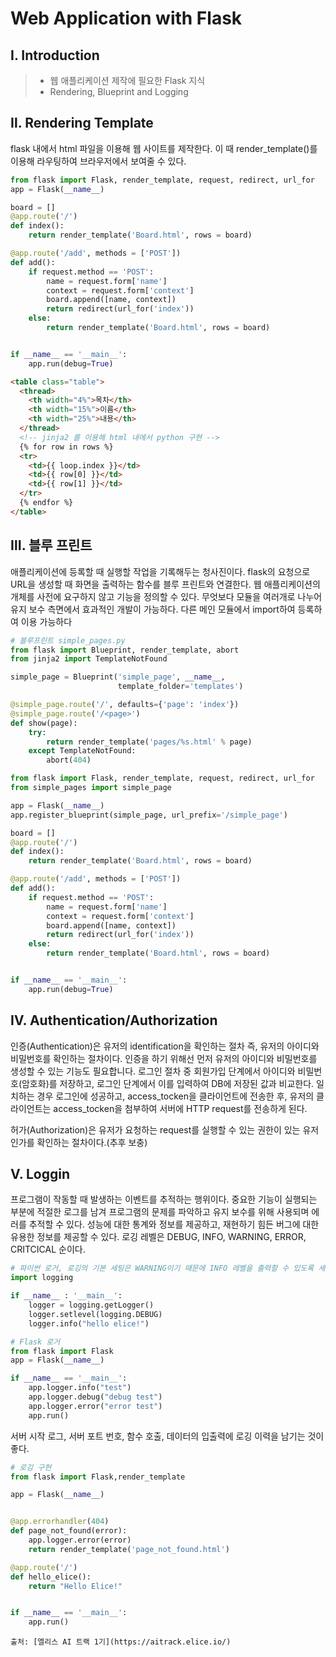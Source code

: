 # Web Application with Flask

## Ⅰ. Introduction

> - 웹 애플리케이션 제작에 필요한 Flask 지식
> - Rendering, Blueprint and Logging

## Ⅱ. Rendering Template

flask 내에서 html 파일을 이용해 웹 사이트를 제작한다. 이 때 render_template()를 이용해 라우팅하여 브라우저에서 보여줄 수 있다.

```python
from flask import Flask, render_template, request, redirect, url_for
app = Flask(__name__)

board = []
@app.route('/')
def index():
    return render_template('Board.html', rows = board)

@app.route('/add', methods = ['POST'])
def add():
    if request.method == 'POST':
        name = request.form['name']
        context = request.form['context']
        board.append([name, context])
        return redirect(url_for('index'))
    else:
        return render_template('Board.html', rows = board)


if __name__ == '__main__':
    app.run(debug=True)
```

```html
<table class="table">
  <thread>
    <th width="4%">목차</th>
    <th width="15%">이름</th>
    <th width="25%">내용</th>
  </thread>
  <!-- jinja2 를 이용해 html 내에서 python 구현 -->
  {% for row in rows %}
  <tr>
    <td>{{ loop.index }}</td>
    <td>{{ row[0] }}</td>
    <td>{{ row[1] }}</td>
  </tr>
  {% endfor %}
</table>
```

## Ⅲ. 블루 프린트

애플리케이션에 등록할 때 실행할 작업을 기록해두는 청사진이다. flask의 요청으로 URL을 생성할 때 화면을 출력하는 함수를 블루 프린트와 연결한다. 웹 애플리케이션의 개체를 사전에 요구하지 않고 기능을 정의할 수 있다. 무엇보다 모듈을 여러개로 나누어 유지 보수 측면에서 효과적인 개발이 가능하다. 다른 메인 모듈에서 import하여 등록하여 이용 가능하다

```python
# 블루프린트 simple_pages.py
from flask import Blueprint, render_template, abort
from jinja2 import TemplateNotFound

simple_page = Blueprint('simple_page', __name__,
                        template_folder='templates')

@simple_page.route('/', defaults={'page': 'index'})
@simple_page.route('/<page>')
def show(page):
    try:
        return render_template('pages/%s.html' % page)
    except TemplateNotFound:
        abort(404)
```

```python
from flask import Flask, render_template, request, redirect, url_for
from simple_pages import simple_page

app = Flask(__name__)
app.register_blueprint(simple_page, url_prefix='/simple_page')

board = []
@app.route('/')
def index():
    return render_template('Board.html', rows = board)

@app.route('/add', methods = ['POST'])
def add():
    if request.method == 'POST':
        name = request.form['name']
        context = request.form['context']
        board.append([name, context])
        return redirect(url_for('index'))
    else:
        return render_template('Board.html', rows = board)


if __name__ == '__main__':
    app.run(debug=True)
```

## Ⅳ. Authentication/Authorization

인증(Authentication)은 유저의 identification을 확인하는 절차 즉, 유저의 아이디와 비밀번호를 확인하는 절차이다. 인증을 하기 위해선 먼저 유저의 아이디와 비밀번호를 생성할 수 있는 기능도 필요합니다. 로그인 절차 중 회원가입 단계에서 아이디와 비밀번호(암호화)를 저장하고, 로그인 단계에서 이를 입력하여 DB에 저장된 값과 비교한다. 일치하는 경우 로그인에 성공하고, access_tocken을 클라이언트에 전송한 후, 유저의 클라이언트는 access_tocken을 첨부하여 서버에 HTTP request를 전송하게 된다.

허가(Authorization)은 유저가 요청하는 request를 실행할 수 있는 권한이 있는 유저인가를 확인하는 절차이다.(추후 보충)

## Ⅴ. Loggin

프로그램이 작동할 때 발생하는 이벤트를 추적하는 행위이다. 중요한 기능이 실행되는 부분에 적절한 로그를 남겨 프로그램의 문제를 파악하고 유지 보수를 위해 사용되며 에러를 추적할 수 있다. 성능에 대한 통계와 정보를 제공하고, 재현하기 힘든 버그에 대한 유용한 정보를 제공할 수 있다. 로깅 레벨은 DEBUG, INFO, WARNING, ERROR, CRITCICAL 순이다.

```python
# 파이썬 로거, 로깅의 기본 세팅은 WARNING이기 때문에 INFO 레벨을 출력할 수 있도록 세팅
import logging

if __name__ : '__main__':
    logger = logging.getLogger()
    logger.setlevel(logging.DEBUG)
    logger.info("hello elice!")
```

```python
# Flask 로거
from flask import Flask
app = Flask(__name__)

if __name__ == '__main__':
    app.logger.info("test")
    app.logger.debug("debug test")
    app.logger.error("error test")
    app.run()
```

서버 시작 로그, 서버 포트 번호, 함수 호출, 데이터의 입출력에 로깅 이력을 남기는 것이 좋다.

```python
# 로깅 구현
from flask import Flask,render_template

app = Flask(__name__)


@app.errorhandler(404)
def page_not_found(error):
    app.logger.error(error)
    return render_template('page_not_found.html')

@app.route('/')
def hello_elice():
    return "Hello Elice!"


if __name__ == '__main__':
    app.run()
```

```
출처: [엘리스 AI 트랙 1기](https://aitrack.elice.io/)
```
